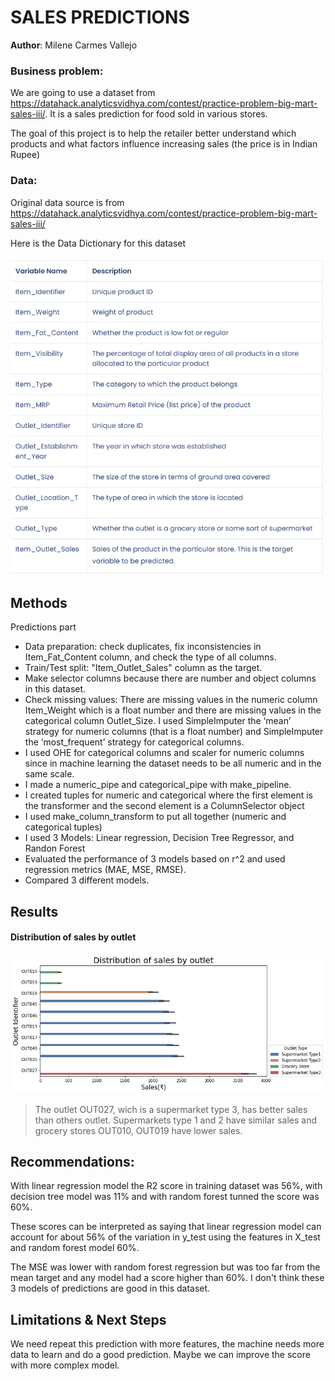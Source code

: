 
# SALES PREDICTIONS 

**Author**: Milene Carmes Vallejo 

### Business problem:

We are going to use a dataset from https://datahack.analyticsvidhya.com/contest/practice-problem-big-mart-sales-iii/. It is a sales prediction for food sold in various stores.

The goal of this project is to help the retailer better understand which products and what factors influence increasing sales (the price is in Indian Rupee)


### Data:
Original data source is from https://datahack.analyticsvidhya.com/contest/practice-problem-big-mart-sales-iii/

Here is the Data Dictionary for this dataset

![sales_predictions](Picture1.png)



## Methods


Predictions part
- Data preparation: check duplicates, fix inconsistencies in Item_Fat_Content column, and check the type of all columns. 
- Train/Test split: "Item_Outlet_Sales" column as the target.
- Make selector columns because there are number and object columns in this dataset.
- Check missing values: There are missing values in the numeric column Item_Weight which is a float number and there are missing values in the categorical column Outlet_Size. I used SimpleImputer the ‘mean’ strategy for numeric columns (that is a float number) and SimpleImputer the ‘most_frequent’ strategy for categorical columns.
- I used OHE for categorical columns and scaler for numeric columns since in machine learning the dataset needs to be all numeric and in the same scale. 
- I made a numeric_pipe and categorical_pipe with make_pipeline. 
- I created tuples for numeric and categorical where the first element is the transformer and the second element is a ColumnSelector object
- I used make_column_transform to put all together (numeric and categorical tuples)
- I used 3 Models:  Linear regression, Decision Tree Regressor, and Randon Forest 
- Evaluated the performance of 3 models based on r^2 and used regression metrics (MAE, MSE, RMSE).
- Compared 3 different models. 


## Results


#### Distribution of sales by outlet
![sales_predictions](download.png)

> The outlet OUT027, wich is a supermarket type 3, has better sales than others outlet. Supermarkets type 1 and 2 have similar sales and grocery stores OUT010, OUT019 have lower sales.



## Recommendations:

With linear regression model the R2 score in training dataset was 56%, with decision tree model was 11% and with random forest tunned the score was 60%.

These scores can be interpreted as saying that linear regression model can account for about 56% of the variation in y_test using the features in X_test and random forest model 60%.

The MSE was lower with random forest regression but was too far from the mean target and any model had a score higher than 60%. I don't think these 3 models of  predictions are good in this dataset.


## Limitations & Next Steps

We need repeat this prediction with more features, the machine needs more data to learn and do a good prediction. Maybe we can improve the score with more complex model. 



